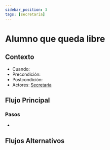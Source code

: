 ```yaml
---
sidebar_position: 3
tags: [secretaria]
---
```


# Alumno que queda libre

## Contexto

- Cuando:
- Precondición:
- Postcondición:
- Actores: [Secretaria](/tags/secretaria)

## Flujo Principal

### Pasos

-

## Flujos Alternativos
